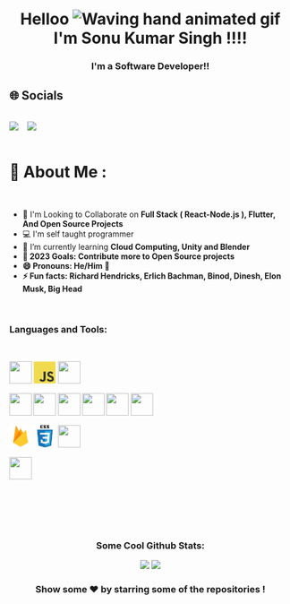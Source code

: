 <h1 align="center"> Helloo <img src="https://raw.githubusercontent.com/nixin72/nixin72/master/wave.gif" 
         alt="Waving hand animated gif"
         height="45"
         width="45" /> I'm Sonu Kumar Singh !!!!</h1>
<h3 align="center">I'm a Software Developer!!</h3>	 
	 
## 🌐 Socials 
<br/>
<!-- <a href="https://twitter.com/intent/user?screen_name=nitinn787">
  <img align="left" width="32px" src="https://logodownload.org/wp-content/uploads/2014/09/twitter-logo-6.png" />
</a> -->
<a href="https://www.linkedin.com/in/sonu-kumar-singh-a36619208/">
  <img align="left" width="32px" src="https://cdn-icons-png.flaticon.com/512/174/174857.png"  />
</a>
<a href="mailto:raftarsonu9000@gmail.com">
  <img align="left" width="32px" src="https://cdn-icons-png.flaticon.com/512/281/281769.png" />
</a>
<!-- <a href="https://instagram.com/_nitin787/">
  <img align="left" width="32px" src="https://upload.wikimedia.org/wikipedia/commons/thumb/a/a5/Instagram_icon.png/1024px-Instagram_icon.png" />
</a> -->
<!-- <a href="https://discord.com/users/947741502304550912">
  <img align="left" width="32px" src="https://cdn.discordapp.com/attachments/1005490731781193758/1005499935329878107/discord.png"/>
</a> -->

<br/>
<br/>


# 💫 About Me :
<br/>


<div>
  <ul>
    <li>👯 I'm Looking to Collaborate on  <b>Full Stack ( React-Node.js ), Flutter, And Open Source Projects</b></li>
    <li>💻 I'm self taught programmer</li>
    <li>🌱 I’m currently learning <b>Cloud Computing, Unity and Blender<b></li>
    <li>🥅 2023 Goals: Contribute more to Open Source projects</li>
<!--     <li>💬 Ask me anything about <a href="https://discord.com/users/947741502304550912">here</a>! I'm always open to help!</li> -->
    <li>😄 Pronouns: <b>He/Him</b> 💁‍</li>
    <li>⚡ Fun facts: Richard Hendricks, Erlich Bachman, Binod, Dinesh, Elon Musk, Big Head</li>
</ul>
</div>

<br />
<div align="left">
<h3 align="left">Languages and Tools:</h3> 
<br/>
	
<code><img height="40" width="40" src="https://www.vectorlogo.zone/logos/tensorflow/tensorflow-icon.svg"></code>
<code><img height="40" width="40" src="https://raw.githubusercontent.com/devicons/devicon/master/icons/javascript/javascript-original.svg"></code>
<code><img height="40" width="40" src="https://img.icons8.com/dusk/344/unity.png"></code>

<!-- <code><img height="40" width="40" src="https://upload.wikimedia.org/wikipedia/commons/9/96/Sass_Logo_Color.svg"></code> -->
<code><img height="40" width="40" src="https://upload.wikimedia.org/wikipedia/commons/a/a7/React-icon.svg"></code>
<code><img height="40" width="40" src="https://img.icons8.com/fluency/344/node-js.png"></code>
<code><img height="40" width="40" src="https://img.icons8.com/color/344/flutter.png"></code>
<code><img height="40" width="40" src="https://upload.wikimedia.org/wikipedia/commons/c/c6/Dart_logo.png"></code>
<code><img height="40" width="40" src="https://img.icons8.com/color/344/c-sharp-logo-2.png"></code>
<code><img height="40" width="40" src="https://img.icons8.com/color/344/python--v1.png"></code>

<code><img height="40" width="40" src="https://raw.githubusercontent.com/github/explore/80688e429a7d4ef2fca1e82350fe8e3517d3494d/topics/firebase/firebase.png"></code>
<code><img height="40" width="40" src="https://github.com/github/explore/raw/main/topics/css/css.png"></code>
<code><img height="40" width="40" src="https://cdn.discordapp.com/attachments/1005490731781193758/1005499547650367508/docker.png"></code>
<!-- <code><img height="40" width="40" src="https://raw.githubusercontent.com/devicons/devicon/master/icons/java/java-original.svg"></code> -->
<code><img height="40" width="40" src="https://upload.wikimedia.org/wikipedia/commons/thumb/3/3f/Git_icon.svg/1024px-Git_icon.svg.png"></code>



<!--END_SECTION:activity-->

</details>

<br />
<br />

<!-- ## Let's chat -->
<!-- <br/> -->
<!-- 
[![Discord Presence](https://lanyard-profile-readme.vercel.app/api/947741502304550912?theme=dark&animated=false&hideDiscrim=true&borderRadius=30px&idleMessage=That's%20what%20she%20said,%20Nothing%20you%20idiots%20she's%20dead...)](https://discord.com/users/947741502304550912)
 -->
<br/>
<br/>
<div align="center">
 <h3>Some Cool Github Stats:</h3> 
</div>

<p align="center">
  <img width="48%" src="https://github-readme-stats.vercel.app/api?username=error-byNight&show_icons=true&theme=tokyonight" />
  <img width="48%" src="https://github-readme-streak-stats.herokuapp.com/?user=error-byNight&theme=tokyonight" />
</p>

<!-- [twitter]: https://twitter.com/nitinn787
[youtube]: https://www.youtube.com/c/MrBioNik
[instagram]: https://www.instagram.com/_error_by_night_/ -->
[linkedin]: https://www.linkedin.com/in/sonu-kumar-singh-a36619208/

<div align="center">

### Show some ❤️ by starring some of the repositories !

</div>
